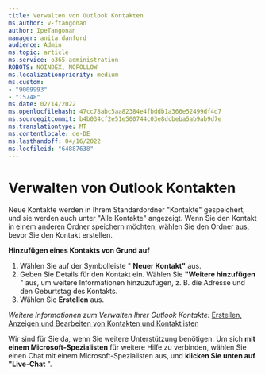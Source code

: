 ```yaml
---
title: Verwalten von Outlook Kontakten
ms.author: v-ftangonan
author: IpeTangonan
manager: anita.danford
audience: Admin
ms.topic: article
ms.service: o365-administration
ROBOTS: NOINDEX, NOFOLLOW
ms.localizationpriority: medium
ms.custom:
- "9009993"
- "15748"
ms.date: 02/14/2022
ms.openlocfilehash: 47cc78abc5aa82384e4fbddb1a366e52499df4d7
ms.sourcegitcommit: b4b034cf2e51e500744c03e8dcbeba5ab9ab9d7e
ms.translationtype: MT
ms.contentlocale: de-DE
ms.lasthandoff: 04/16/2022
ms.locfileid: "64887638"
---
```

# <a name="managing-outlook-contacts"></a>Verwalten von Outlook Kontakten

Neue Kontakte werden in Ihrem Standardordner "Kontakte" gespeichert, und sie werden auch unter "Alle Kontakte" angezeigt. Wenn Sie den Kontakt in einem anderen Ordner speichern möchten, wählen Sie den Ordner aus, bevor Sie den Kontakt erstellen.

**Hinzufügen eines Kontakts von Grund auf**

1. Wählen Sie auf der Symbolleiste " **Neuer Kontakt"** aus.
2. Geben Sie Details für den Kontakt ein. Wählen Sie **"Weitere hinzufügen** " aus, um weitere Informationen hinzuzufügen, z. B. die Adresse und den Geburtstag des Kontakts.
3. Wählen Sie **Erstellen** aus.

*Weitere Informationen zum Verwalten Ihrer Outlook Kontakte:* [Erstellen, Anzeigen und Bearbeiten von Kontakten und Kontaktlisten](https://support.microsoft.com/topic/5b909158-036e-4820-92f7-2a27f57b9f01)

Wir sind für Sie da, wenn Sie weitere Unterstützung benötigen. Um sich **mit einem Microsoft-Spezialisten** für weitere Hilfe zu verbinden, wählen Sie einen Chat mit einem Microsoft-Spezialisten aus, und **klicken Sie unten auf "Live-Chat** ".
